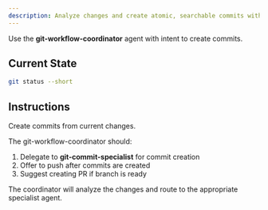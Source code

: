 ```yaml
---
description: Analyze changes and create atomic, searchable commits with conventional commit messages
---
```


Use the **git-workflow-coordinator** agent with intent to create commits.

## Current State

```bash
git status --short
```

## Instructions

Create commits from current changes.

The git-workflow-coordinator should:
1. Delegate to **git-commit-specialist** for commit creation
2. Offer to push after commits are created
3. Suggest creating PR if branch is ready

The coordinator will analyze the changes and route to the appropriate specialist agent.
